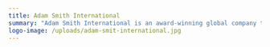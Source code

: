 ```yaml
---
title: Adam Smith International
summary: "Adam Smith International is an award-winning global company that delivers impact, value and lasting change through economic growth and government reform."
logo-image: /uploads/adam-smit-international.jpg
---
```

